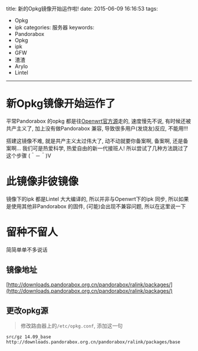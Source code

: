 title: 新的Opkg镜像开始运作啦!
date: 2015-06-09 16:16:53
tags:
  - Opkg
  - ipk
categories: 服务器
keywords:
  - Pandorabox
  - Opkg
  - ipk
  - GFW
  - 渣渣
  - Arylo
  - Lintel
---

# 新Opkg镜像开始运作了

平常Pandorabox 的opkg 都是往[Openwrt官方源](http://downloads.openwrt.org/snapshots/trunk/ralink/packages/)走的, 速度慢先不说, 有时候还被共产主义了, 加上没有做Pandorabox 兼容, 导致很多用户(发烧友)反应, 不能用!!!

搭建这镜像不难, 就是共产主义太过伟大了, 动不动就要你备案啊, 备案啊, 还是备案啊...
我们可是热爱科学, 热爱自由的新一代接班人! 所以尝试了几种方法跳过了这个步骤 (＾－＾)V

# 此镜像非彼镜像

镜像下的ipk 都是Lintel 大大编译的, 所以并非与Openwrt下的ipk 同步, 所以如果是使用其他非Pandorabox 的固件, (可能)会出现不兼容问题, 所以在这里说一下

# 留种不留人

简简单单不多说话

## 镜像地址

[http://downloads.pandorabox.org.cn/pandorabox/ralink/packages/](http://downloads.pandorabox.org.cn/pandorabox/ralink/packages/)

## 更改opkg源

> 修改路由器上的`/etc/opkg.conf`, 添加这一句

```
src/gz 14.09_base http://downloads.pandorabox.org.cn/pandorabox/ralink/packages/base
```
